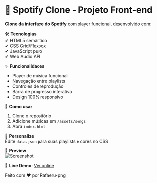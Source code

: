 # 🎵 Spotify Clone - Projeto Front-end  

**Clone da interface do Spotify** com player funcional, desenvolvido com:  

🛠 **Tecnologias**  
✔ HTML5 semântico  
✔ CSS Grid/Flexbox  
✔ JavaScript puro  
✔ Web Audio API  

✨ **Funcionalidades**  
- Player de música funcional  
- Navegação entre playlists  
- Controles de reprodução  
- Barra de progresso interativa  
- Design 100% responsivo  

🚀 **Como usar**  
1. Clone o repositório  
2. Adicione músicas em `/assets/songs`  
3. Abra `index.html`  

🎨 **Personalize**  
Edite `data.json` para suas playlists e cores no CSS  

📸 **Preview**  
![Screenshot](#)  

🔗 **Live Demo**: [Ver online](https://clone-do-spotify-by-rafaerujs.netlify.app/)  

Feito com ❤️ por Rafaeru-png
